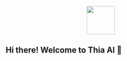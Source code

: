 <p align="center">
  <a href="https://thia.tech">
    <picture>
      <source media="(prefers-color-scheme: dark)" srcset="https://thia.tech/logo/thia-logo-dark.svg">
      <img src="https://thia.tech/logo/thia-icon.svg" height="75">
    </picture>
  </a>
</p>

## Hi there! Welcome to Thia AI :wave:
